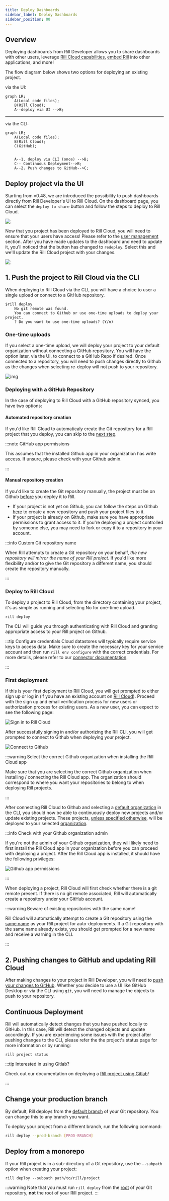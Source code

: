 ```yaml
---
title: Deploy Dashboards 
sidebar_label: Deploy Dashboards 
sidebar_position: 00
---
```


<!-- WARNING: There are links to this page in source code. If you move it, find and replace the links and consider adding a redirect in docusaurus.config.js. -->

## Overview

Deploying dashboards from Rill Developer allows you to share dashboards with other users, leverage [Rill Cloud capabilities](../../explore/dashboard-101), [embed Rill](/integrate/embedding.md) into other applications, and more!


The flow diagram below shows two options for deploying an existing project. 

via the UI: 
```mermaid
graph LR;
    A(Local code files);
    B(Rill Cloud);
    A--deploy via UI -->B;

```
---
via the CLI:
```mermaid
graph LR;
    A(Local code files);
    B(Rill Cloud);
    C(GitHub);


    A--1. deploy via CLI (once) -->B;
    C-- Continuous Deployment-->B;
    A--2. Push changes to GitHub-->C;
```
    
## Deploy project via the UI
Starting from v0.48, we are introduced the possibility to push dashboards directly from Rill Developer's UI to Rill Cloud. On the dashboard page, you can select the `deploy to share` button and follow the steps to deploy to Rill Cloud.

<img src = '/img/deploy/existing-project/deploy-ui.gif' class='rounded-gif' />
<br />

Now that you project has been deployed to Rill Cloud, you will need to ensure that your users have access! Please refer to the [user management](../../manage/user-management.md) section. After you have made updates to the dashboard and need to update it, you'll noticed that the button has changed to `redeploy`. Select this and we'll update the Rill Cloud project with your changes.

<img src = '/img/deploy/existing-project/redeploy.gif' class='rounded-gif' />
<br />


## 1. Push the project to Rill Cloud via the CLI

When deploying to Rill Cloud via the CLI, you will have a choice to user a single upload or connect to a GitHub repository.

```
$rill deploy
    No git remote was found.
    You can connect to Github or use one-time uploads to deploy your project.
    ? Do you want to use one-time uploads? (Y/n) 
```

### One-time uploads
If you select a one-time upload, we will deploy your project to your default organization without connecting a GitHub repository. You will have the option later, via the UI, to connect to a GitHub Repo if desired. Once connected to a repository, you will need to push changes directly to Github as the changes when selecting re-deploy will not push to your repository.

![img](/img/deploy/existing-project/status.png)

### Deploying with a GitHub Repository
In the case of deploying to Rill Cloud with a GitHub repository synced, you have two options:

#### Automated repository creation

If you'd like Rill Cloud to automaticaly create the Git repository for a Rill project that you deploy, you can skip to the [next step](#deploy-to-rill-cloud).

:::note GitHub app permissions

This assumes that the installed Github app in your organization has write access. If unsure, please check with your Github admin.

:::

#### Manual repository creation

If you'd like to create the Git repository manually, the project must be on Github <u>before</u> you deploy it to Rill.
- If your project is not yet on Github, you can follow the steps on Github [here](https://github.com/new) to create a new repository and push your project files to it.
- If your project is already on Github, make sure you have appropriate permissions to grant access to it. If you're deploying a project controlled by someone else, you may need to fork or copy it to a repository in your account.

:::info Custom Git repository name

When Rill attempts to create a Git repository on your behalf, _the new repository will mirror the name of your Rill project_. If you'd like more flexibility and/or to give the Git repository a different name, you should create the repository manually.

:::



### Deploy to Rill Cloud

To deploy a project to Rill Cloud, from the directory containing your project, it's as simple as running and selecting No for one-time upload.

```
rill deploy
```

The CLI will guide you through authenticating with Rill Cloud and granting appropriate access to your Rill project on Github.

:::tip Configure credentials
Cloud datastores will typically require service keys to access data. Make sure to create the necessary key for your service account and then run ```rill env configure``` with the correct credentials. For more details, please refer to our [connector documentation](/build/credentials/credentials.md).

:::

### First deployment

If this is your first deployment to Rill Cloud, you will get prompted to either sign up or log in (if you have an existing account on [Rill Cloud](https://ui.rilldata.com/)). Proceed with the sign up and email verification process for new users or authorization process for existing users. As a new user, you can expect to see the following page:

![Sign in to Rill Cloud](/img/deploy/existing-project/rill-cloud-sign-in.png)

After successfully signing in and/or authorizing the Rill CLI, you will get prompted to connect to Github when deploying your project.

![Connect to Github](/img/deploy/existing-project/connect-github.png)

:::warning Select the correct Github organization when installing the Rill Cloud app

Make sure that you are selecting the correct Github organization when installing / connecting the Rill Cloud app. The organization should correspond to where you want your repositories to belong to when deploying Rill projects.

:::

After connecting Rill Cloud to Github and selecting a [default organization](/reference/cli/org) in the CLI, you should now be able to continuously deploy new projects and/or update existing projects. These projects, [unless specified otherwise](/reference/cli/deploy), will be deployed to your selected [organization](/manage/project-management.md).

:::info Check with your Github organization admin

If you're not the admin of your Github organization, they will likely need to first install the Rill Cloud app in your organization before you can proceed with deploying a project. After the Rill Cloud app is installed, it should have the following privileges:

![Github app permissions](/img/deploy/existing-project/github-app-permissions.png)

:::

When deploying a project, Rill Cloud will first check whether there is a git remote present. If there is no git remote associated, Rill will automatically create a repository under your GitHub account. 

:::warning Beware of existing repositories with the same name!

Rill Cloud will automatically attempt to create a Git repository using the <u>same name</u> as your Rill project for auto-deployments. If a Git repository with the same name already exists, you should get prompted for a new name and receive a warning in the CLI.

:::

## 2. Pushing changes to GitHub and updating Rill Cloud
After making changes to your project in Rill Developer, you will need to [push your changes to GitHub](github-101.md#pushing-changes). Whether you decide to use a UI like GitHub Desktop or via the CLI using `git`, you will need to manage the objects to push to your repository.



## Continuous Deployment 
Rill will automatically detect changes that you have pushed locally to GitHub. In this case, Rill will detect the changed objects and update accordingly. If you are experiencing some issues with the project after pushing changes to the CLI, please refer the the project's status page for more information or by running:

```
rill project status
```


:::tip Interested in using Gitlab?

Check out our documentation on deploying a [Rill project using Gitlab](deploy-from-ci.md)!

:::


## Change your production branch

By default, Rill deploys from the [default branch](https://docs.github.com/en/pull-requests/collaborating-with-pull-requests/proposing-changes-to-your-work-with-pull-requests/about-branches#about-the-default-branch) of your Git repository. You can change this to any branch you want.

To deploy your project from a different branch, run the following command:

```bash
rill deploy --prod-branch [PROD-BRANCH]
```



## Deploy from a monorepo

If your Rill project is in a sub-directory of a Git repository, use the `--subpath` option when creating your project:
```
rill deploy --subpath path/to/rill/project
```
:::warning
Note that you must run `rill deploy` from the <u>root</u> of your Git repository, **not** the root of your Rill project.
:::


